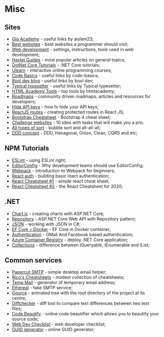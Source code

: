 # Misc

## Sites

- [Glo Academy](https://aislam23.github.io/links/) - useful links by aislam23;
- [Best websites](https://github.com/sdmg15/Best-websites-a-programmer-should-visit) - best websites a programmer should visit;
- [Web development](https://github.com/nicothin/web-development) - settings, instructions, tools used in web development;
- [Hexlet Guides](https://guides.hexlet.io/) - most popular articles on general topics;
- [DotNet Core Tutorials](https://dotnetcoretutorials.com/) - .NET Core tutorials;
- [Ulearn](https://ulearn.me/) - interactive online programming courses;
- [Code Basics](https://ru.code-basics.com/) - useful links by code-basics;
- [Bool dev blog](https://bool.dev/blog) - useful links by bool dev;
- [Typical typesetter](http://tpverstak.ru/) - useful links by Typical typesetter;
- [HTML Academy Tools](https://htmlacademy.ru/blog/boost/tools) - top tools by htmlacademy;
- [Roadmaps](https://roadmap.sh/) - community driven roadmaps, articles and resources for developers;
- [Hide API keys](https://medium.com/better-programming/how-to-hide-your-api-keys-c2b952bc07e6) - how to hide your API keys;
- [ReactJS routes](https://medium.com/@subalerts/creating-protected-routes-in-react-js-89e95974a822) - creating protected routes in React JS;
- [Bootstrap Cheatsheet](https://hackerthemes.com/bootstrap-cheatsheet/) - Bootstrap 4 cheat sheet;
- [Challenge websites](https://proglib.io/p/challenge-websites/) - 10 sites with tasks that will make you a pro;
- [All types of sort](https://habr.com/ru/post/204600/) - bubble sort and all-all-all;
- [DDD concept](https://herbertograca.com/2017/11/16/explicit-architecture-01-ddd-hexagonal-onion-clean-cqrs-how-i-put-it-all-together/) - DDD, Hexagonal, Onion, Clean, CQRS and etc;

## NPM Tutorials

- [ESLint](https://medium.com/better-programming/using-eslint-right-4d18ef1e0d0b) - using ESLint right;
- [EditorConfig](https://medium.com/@edvinsantonovs/why-development-teams-should-use-editorconfig-f58011b1cc56) - Why development teams should use EditorConfig;
- [Webpack](https://www.freecodecamp.org/news/a-beginners-introduction-to-webpack-2620415e46b3/) - introduction to Webpack for beginners;
- [React auth](https://medium.com/better-programming/building-basic-react-authentication-e20a574d5e71) - building basic react authentication;
- [React Cheatsheet #1](https://reactcheatsheet.com/) - simple react cheat sheet;
- [React Cheatsheet #2](https://www.freecodecamp.org/news/the-react-cheatsheet-for-2020/) - the React Cheatsheet for 2020;

## .NET

- [Chart.js](https://www.c-sharpcorner.com/article/creating-charts-with-asp-net-core/) - creating charts with ASP.NET Core;
- [Repository](https://code-maze.com/net-core-web-development-part4/) - ASP.NET Core Web API with Repository pattern;
- [JSON](https://www.c-sharpcorner.com/article/working-with-json-in-C-Sharp/) - working with JSON in C#;
- [EF Core + Docker](https://www.c-sharpcorner.com/article/entity-framework-core-with-sql-server-in-docker-container/) - EF Core in Docker container;
- [Authentication](https://www.c-sharpcorner.com/article/implement-gmail-and-facebook-based-authentication-in-asp-net-core-2-2/) - GMail And Facebook based authentication;
- [Azure Container Registry](https://www.c-sharpcorner.com/article/deploy-net-core-application-to-linux-containers-on-azure-web-app-using-azure-pi/) - deploy .NET Core application;
- [Collections](https://www.c-sharpcorner.com/article/difference-between-iqueryable-and-ienumerable-while-working-in-linq/) - difference between IQueryable, IEnumerable and IList;

## Common services

- [Papercut SMTP](https://github.com/ChangemakerStudios/Papercut-SMTP) - simple desktop email helper;
- [Rico's Cheatsheets](https://devhints.io/) - modest collection of cheatsheets;
- [Temp Mail](https://temp-mail.org/en/) - generator of temporary email address;
- [Ethereal](https://ethereal.email/) - fake SMTP service;
- [Gource](https://gource.io/) - animated tree with the root directory of the project at its centre;
- [Diffchecker](https://www.diffchecker.com/) - diff tool to compare text differences between two text files;
- [Code Beautify](https://codebeautify.org/) - online code beautifier which allows you to beautify your source code;
- [Web Dev Checklist](https://www.toptal.com/developers/webdevchecklist) - web developer checklist;
- [GUID generator](https://www.guidgenerator.com/) - online GUID generator;

